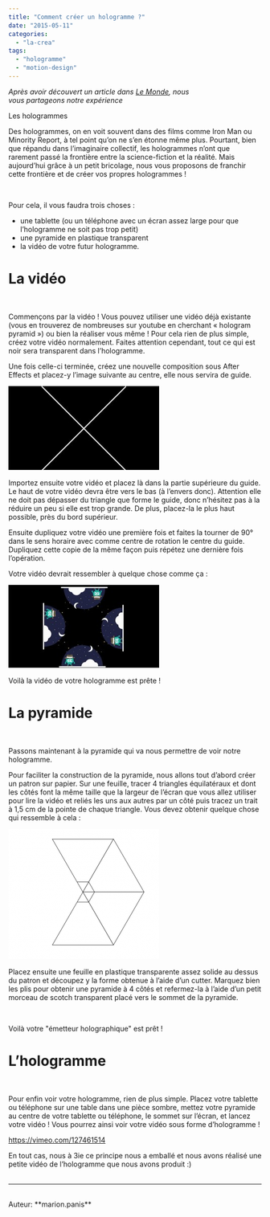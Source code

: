 ```yaml
---
title: "Comment créer un hologramme ?"
date: "2015-05-11"
categories: 
  - "la-crea"
tags: 
  - "hologramme"
  - "motion-design"
---
```


_Après avoir découvert un article dans [Le Monde](http://www.lemonde.fr/pixels/article/2015/03/27/on-a-teste-pour-vous-l-hologramme-fait-maison-en-dix-minutes-chrono_4602295_4408996.html), nous vous partageons notre expérience_

Les hologrammes

Des hologrammes, on en voit souvent dans des films comme Iron Man ou Minority Report, à tel point qu’on ne s’en étonne même plus. Pourtant, bien que répandu dans l’imaginaire collectif, les hologrammes n’ont que rarement passé la frontière entre la science-fiction et la réalité. Mais aujourd’hui grâce à un petit bricolage, nous vous proposons de franchir cette frontière et de créer vos propres hologrammes !

 

Pour cela, il vous faudra trois choses :

- une tablette (ou un téléphone avec un écran assez large pour que l’hologramme ne soit pas trop petit)
- une pyramide en plastique transparent
- la vidéo de votre futur hologramme.

# La vidéo

 

Commençons par la vidéo ! Vous pouvez utiliser une vidéo déjà existante (vous en trouverez de nombreuses sur youtube en cherchant « hologram pyramid ») ou bien la réaliser vous même ! Pour cela rien de plus simple, créez votre vidéo normalement. Faites attention cependant, tout ce qui est noir sera transparent dans l’hologramme.

Une fois celle-ci terminée, créez une nouvelle composition sous After Effects et placez-y l’image suivante au centre, elle nous servira de guide.

[![guide_video](/assets/images/guide_video-300x167.jpg)](/assets/images/guide_video.jpg)

Importez ensuite votre vidéo et placez là dans la partie supérieure du guide. Le haut de votre vidéo devra être vers le bas (à l’envers donc). Attention elle ne doit pas dépasser du triangle que forme le guide, donc n’hésitez pas à la réduire un peu si elle est trop grande. De plus, placez-la le plus haut possible, près du bord supérieur.

Ensuite dupliquez votre vidéo une première fois et faites la tourner de 90° dans le sens horaire avec comme centre de rotation le centre du guide. Dupliquez cette copie de la même façon puis répétez une dernière fois l’opération.

Votre vidéo devrait ressembler à quelque chose comme ça :

[![exemple_video](/assets/images/exemple_video-300x165.jpg)](/assets/images/exemple_video.jpg)

Voilà la vidéo de votre hologramme est prête !

# La pyramide

 

Passons maintenant à la pyramide qui va nous permettre de voir notre hologramme.

Pour faciliter la construction de la pyramide, nous allons tout d’abord créer un patron sur papier. Sur une feuille, tracer 4 triangles équilatéraux et dont les côtés font la même taille que la largeur de l’écran que vous allez utiliser pour lire la vidéo et reliés les uns aux autres par un côté puis tracez un trait à 1,5 cm de la pointe de chaque triangle. Vous devez obtenir quelque chose qui ressemble à cela :

[![patron_papier](/assets/images/patron_papier-300x259.png)](/assets/images/patron_papier.png)

Placez ensuite une feuille en plastique transparente assez solide au dessus du patron et découpez y la forme obtenue à l’aide d’un cutter. Marquez bien les plis pour obtenir une pyramide à 4 côtés et refermez-la à l’aide d’un petit morceau de scotch transparent placé vers le sommet de la pyramide.

 

Voilà votre "émetteur holographique" est prêt !

# L’hologramme

 

Pour enfin voir votre hologramme, rien de plus simple. Placez votre tablette ou téléphone sur une table dans une pièce sombre, mettez votre pyramide au centre de votre tablette ou téléphone, le sommet sur l’écran, et lancez votre vidéo ! Vous pourrez ainsi voir votre vidéo sous forme d’hologramme !

https://vimeo.com/127461514

En tout cas, nous à 3ie ce principe nous a emballé et nous avons réalisé une petite vidéo de l’hologramme que nous avons produit :)
<br>
<br>

---------------------------------------
<br>
Auteur: **marion.panis**
